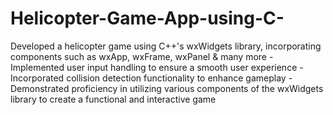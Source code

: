 # Helicopter-Game-App-using-C-
Developed a helicopter game using C++'s wxWidgets library, incorporating components such as wxApp, wxFrame, wxPanel & many more - Implemented user input handling to ensure a smooth user experience - Incorporated collision detection functionality to enhance gameplay - Demonstrated proficiency in utilizing various components of the wxWidgets library to create a functional and interactive game
